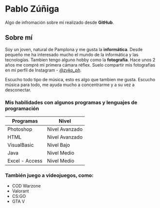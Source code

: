 # Pablo Zúñiga  

Algo de infromación sobre mí realizado desde **GitHub**.  

## Sobre mí

Soy un joven, natural de Pamplona y me gusta la **informática**. Desde pequeño me ha interesado mucho el mundo de la informática y las tecnologías. Tambien tengo alguno hobby como la **fotografía**. Hace unos 2 años me compré mi primera cámara réflex. Suelo compartir mis fotografias en mi perfíl de Instagram - [_@zyko_ph_](https://www.instagram.com/zyko_ph/).

Escucho todo tipo de música, esto es algo que tambien me gusta. Escucho música para todo, me ayuda mucho a concentrarme y a su vez a desconectar.

### Mis habilidades con algunos programas y lenguajes de programación

|Programas|Nivel|
|--|--|
|Photoshop      |Nivel Avanzado
|HTML           | Nivel Avanzado
|VisualBasic    | Nivel Bajo
|Java           | Nivel Medio
|Excel - Access | Nivel Medio

### También juego a videojuegos, como:
- COD Warzone
- Valorant
- CS:GO
- GTA V
